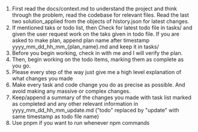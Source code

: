 1. First read the docs/context.md to understand the project and think through the problem, read the codebase for relevant files. Read the last two solution_applied from the objects of history.json for latest changes.
2. If mentioned taks or todo list, then Check for latest todo file in tasks/ and given the user request work on the taks given in todo file. If you are asked to make plan, append plan name after timestamp yyyy_mm_dd_hh_mm_{plan_name}.md and keep it in tasks/
4. Before you begin working, check in with me and I will verify the plan.
5. Then, begin working on the todo items, marking them as complete as you go.
6. Please every step of the way just give me a high level explanation of what changes you made
7. Make every task and code change you do as precise as possible. And avoid making any massive or complex changes. 
8. Keep/append a summary of the changes you made with task list marked as completed and any other relevant information in yyyy_mm_dd_hh_mm_update.md ("todo" replaced by "update" with same timestamp as todo file name)
9. Use pnpm if you want to run whenever npm commands
